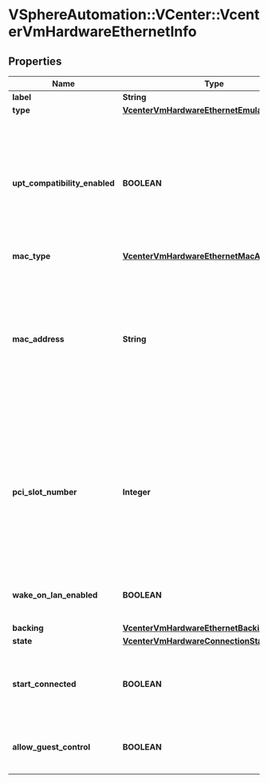 # VSphereAutomation::VCenter::VcenterVmHardwareEthernetInfo

## Properties
Name | Type | Description | Notes
------------ | ------------- | ------------- | -------------
**label** | **String** | Device label. | 
**type** | [**VcenterVmHardwareEthernetEmulationType**](VcenterVmHardwareEthernetEmulationType.md) |  | 
**upt_compatibility_enabled** | **BOOLEAN** | Flag indicating whether Universal Pass-Through (UPT) compatibility is enabled on this virtual Ethernet adapter. This field is optional and it is only relevant when the value of Ethernet.Info.type is VMXNET3. | [optional] 
**mac_type** | [**VcenterVmHardwareEthernetMacAddressType**](VcenterVmHardwareEthernetMacAddressType.md) |  | 
**mac_address** | **String** | MAC address. May be unset if Ethernet.Info.mac-type is MANUAL and has not been specified, or if Ethernet.Info.mac-type is GENERATED and the virtual machine has never been powered on since the Ethernet adapter was created. | [optional] 
**pci_slot_number** | **Integer** | Address of the virtual Ethernet adapter on the PCI bus. If the PCI address is invalid, the server will change it when the VM is started or as the device is hot added. May be unset if the virtual machine has never been powered on since the adapter was created. | [optional] 
**wake_on_lan_enabled** | **BOOLEAN** | Flag indicating whether wake-on-LAN is enabled on this virtual Ethernet adapter. | 
**backing** | [**VcenterVmHardwareEthernetBackingInfo**](VcenterVmHardwareEthernetBackingInfo.md) |  | 
**state** | [**VcenterVmHardwareConnectionState**](VcenterVmHardwareConnectionState.md) |  | 
**start_connected** | **BOOLEAN** | Flag indicating whether the virtual device should be connected whenever the virtual machine is powered on. | 
**allow_guest_control** | **BOOLEAN** | Flag indicating whether the guest can connect and disconnect the device. | 


